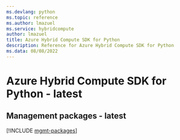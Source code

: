 ```yaml
---
ms.devlang: python
ms.topic: reference
ms.author: lmazuel
ms.service: hybridcompute
author: lmazuel
title: Azure Hybrid Compute SDK for Python
description: Reference for Azure Hybrid Compute SDK for Python
ms.data: 08/08/2022
---
```

# Azure Hybrid Compute SDK for Python - latest

## Management packages - latest
[!INCLUDE [mgmt-packages](hybrid-compute-mgmt-index.md)]